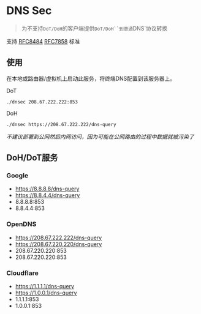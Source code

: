# DNS Sec
> 为不支持`DoT/DoH`的客户端提供`DoT/DoH``到普通`DNS`协议转换

支持 [RFC8484](https://datatracker.ietf.org/doc/html/rfc8484) [RFC7858](https://datatracker.ietf.org/doc/html/rfc7858) 标准

## 使用
在本地或路由器/虚拟机上启动此服务，将终端DNS配置到该服务器上。

DoT
```shell
./dnsec 208.67.222.222:853
```

DoH
```shell
./dnsec https://208.67.222.222/dns-query
```

*不建议部署到公网然后内网访问，因为可能在公网路由的过程中数据就被污染了*

## DoH/DoT服务

### Google
- https://8.8.8.8/dns-query
- https://8.8.4.4/dns-query
- 8.8.8.8:853
- 8.8.4.4:853

### OpenDNS
- https://208.67.222.222/dns-query
- https://208.67.220.220/dns-query
- 208.67.220.220:853
- 208.67.220.220:853

### Cloudflare
- https://1.1.1.1/dns-query
- https://1.0.0.1/dns-query
- 1.1.1.1:853
- 1.0.0.1:853